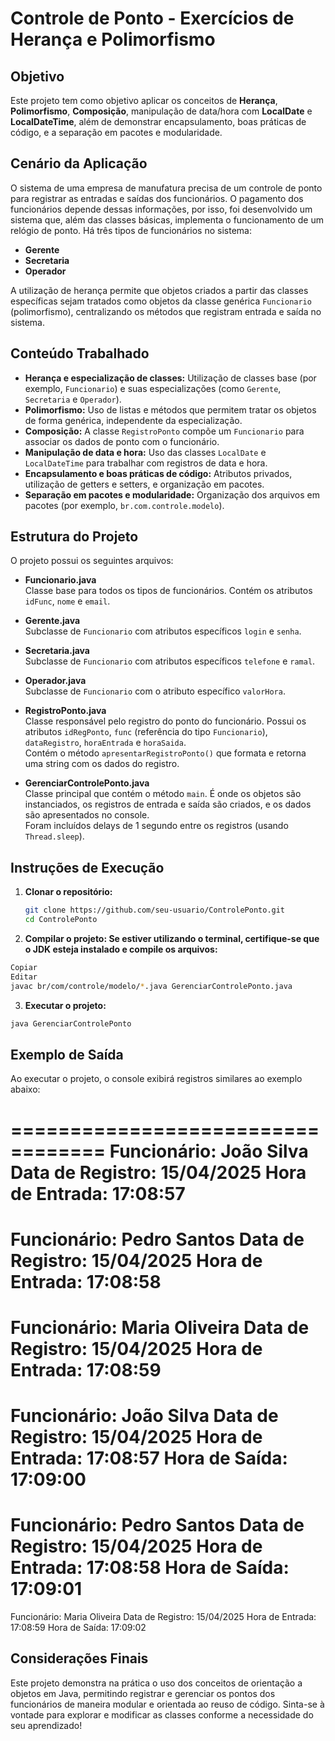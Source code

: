 # Controle de Ponto - Exercícios de Herança e Polimorfismo

## Objetivo
Este projeto tem como objetivo aplicar os conceitos de **Herança**, **Polimorfismo**, **Composição**, manipulação de data/hora com **LocalDate** e **LocalDateTime**, além de demonstrar encapsulamento, boas práticas de código, e a separação em pacotes e modularidade.

## Cenário da Aplicação
O sistema de uma empresa de manufatura precisa de um controle de ponto para registrar as entradas e saídas dos funcionários. O pagamento dos funcionários depende dessas informações, por isso, foi desenvolvido um sistema que, além das classes básicas, implementa o funcionamento de um relógio de ponto. Há três tipos de funcionários no sistema:
- **Gerente**
- **Secretaria**
- **Operador**

A utilização de herança permite que objetos criados a partir das classes específicas sejam tratados como objetos da classe genérica `Funcionario` (polimorfismo), centralizando os métodos que registram entrada e saída no sistema.

## Conteúdo Trabalhado
- **Herança e especialização de classes:** Utilização de classes base (por exemplo, `Funcionario`) e suas especializações (como `Gerente`, `Secretaria` e `Operador`).
- **Polimorfismo:** Uso de listas e métodos que permitem tratar os objetos de forma genérica, independente da especialização.
- **Composição:** A classe `RegistroPonto` compõe um `Funcionario` para associar os dados de ponto com o funcionário.
- **Manipulação de data e hora:** Uso das classes `LocalDate` e `LocalDateTime` para trabalhar com registros de data e hora.
- **Encapsulamento e boas práticas de código:** Atributos privados, utilização de getters e setters, e organização em pacotes.
- **Separação em pacotes e modularidade:** Organização dos arquivos em pacotes (por exemplo, `br.com.controle.modelo`).

## Estrutura do Projeto
O projeto possui os seguintes arquivos:

- **Funcionario.java**  
  Classe base para todos os tipos de funcionários. Contém os atributos `idFunc`, `nome` e `email`.

- **Gerente.java**  
  Subclasse de `Funcionario` com atributos específicos `login` e `senha`.

- **Secretaria.java**  
  Subclasse de `Funcionario` com atributos específicos `telefone` e `ramal`.

- **Operador.java**  
  Subclasse de `Funcionario` com o atributo específico `valorHora`.

- **RegistroPonto.java**  
  Classe responsável pelo registro do ponto do funcionário. Possui os atributos `idRegPonto`, `func` (referência do tipo `Funcionario`), `dataRegistro`, `horaEntrada` e `horaSaida`.  
  Contém o método `apresentarRegistroPonto()` que formata e retorna uma string com os dados do registro.

- **GerenciarControlePonto.java**  
  Classe principal que contém o método `main`. É onde os objetos são instanciados, os registros de entrada e saída são criados, e os dados são apresentados no console.  
  Foram incluídos delays de 1 segundo entre os registros (usando `Thread.sleep`).

## Instruções de Execução
1. **Clonar o repositório:**
   ```bash
   git clone https://github.com/seu-usuario/ControlePonto.git
   cd ControlePonto
   ```

2. **Compilar o projeto: Se estiver utilizando o terminal, certifique-se que o JDK esteja instalado e compile os arquivos:**

```bash
Copiar
Editar
javac br/com/controle/modelo/*.java GerenciarControlePonto.java
```

3. **Executar o projeto:**

```bash
java GerenciarControlePonto
```

## Exemplo de Saída
Ao executar o projeto, o console exibirá registros similares ao exemplo abaixo:

==================================
Funcionário: João Silva
Data de Registro: 15/04/2025
Hora de Entrada: 17:08:57
==================================
Funcionário: Pedro Santos
Data de Registro: 15/04/2025
Hora de Entrada: 17:08:58
==================================
Funcionário: Maria Oliveira
Data de Registro: 15/04/2025
Hora de Entrada: 17:08:59
==================================
Funcionário: João Silva
Data de Registro: 15/04/2025
Hora de Entrada: 17:08:57
Hora de Saída: 17:09:00
==================================
Funcionário: Pedro Santos
Data de Registro: 15/04/2025
Hora de Entrada: 17:08:58
Hora de Saída: 17:09:01
==================================
Funcionário: Maria Oliveira
Data de Registro: 15/04/2025
Hora de Entrada: 17:08:59
Hora de Saída: 17:09:02

## Considerações Finais
Este projeto demonstra na prática o uso dos conceitos de orientação a objetos em Java, permitindo registrar e gerenciar os pontos dos funcionários de maneira modular e orientada ao reuso de código. Sinta-se à vontade para explorar e modificar as classes conforme a necessidade do seu aprendizado!
